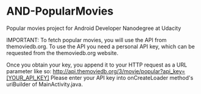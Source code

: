 # AND-PopularMovies
Popular movies project for Android Developer Nanodegree at Udacity

IMPORTANT: To fetch popular movies, you will use the API from themoviedb.org. To use the 
API you need a personal API key, which can be requested from the themoviedb.org website.

Once you obtain your key, you append it to your HTTP request as a URL parameter like so:
http://api.themoviedb.org/3/movie/popular?api_key=[YOUR_API_KEY]
Please enter your API key into onCreateLoader method's uriBuilder of MainActivity.java.
